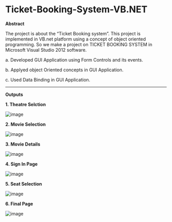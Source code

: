 # Ticket-Booking-System-VB.NET

**Abstract**

The project is about the “Ticket Booking system”. This project is implemented in VB.net platform using a concept of object oriented programming. So we make a project on TICKET BOOKING SYSTEM in Microsoft Visual Studio 2012 software. 

a. Developed GUI Application using Form Controls and its events.

b. Applyed object Oriented concepts in GUI Application.

c. Used Data Binding in GUI Application.

----------------------------------------------------------------------------------------------------------------------------------------------------------

**Outputs**

**1. Theatre Selction**

![image](https://github.com/Matin3230/Ticket-Booking-System-VB.NET/assets/85051013/7ebcb95d-d43c-4fd6-9032-308ca99f934c)

**2. Movie Selection**

![image](https://github.com/Matin3230/Ticket-Booking-System-VB.NET/assets/85051013/42d79548-f6e1-42f9-937b-39882d76a5db)

**3. Movie Details**

 ![image](https://github.com/Matin3230/Ticket-Booking-System-VB.NET/assets/85051013/d2afbdfd-b59a-43a5-bf0e-45c36afdd402)

 **4. Sign In Page**

 ![image](https://github.com/Matin3230/Ticket-Booking-System-VB.NET/assets/85051013/8cd2286b-7367-4171-a7fe-44bf1d66a8b0)

**5. Seat Selection**

![image](https://github.com/Matin3230/Ticket-Booking-System-VB.NET/assets/85051013/a689fa5d-bdff-4b0c-ab47-45f9cfe33c08)

**6. Final Page**

![image](https://github.com/Matin3230/Ticket-Booking-System-VB.NET/assets/85051013/0a94e136-d8c8-4374-b613-53a4b5faf8ef)






